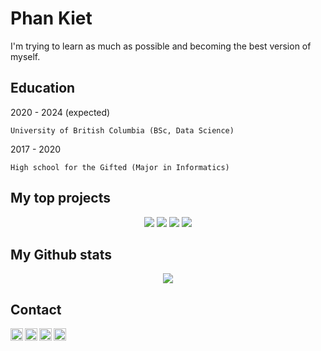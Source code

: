 Phan Kiet
=========

I'm trying to learn as much as possible and becoming the best version of myself.

Education
---------
2020 - 2024 (expected)

	University of British Columbia (BSc, Data Science)

2017 - 2020

	High school for the Gifted (Major in Informatics)

My top projects
---------------
<div align='center'>
<img src='https://github-readme-stats.vercel.app/api/pin/?username=ketphan02&repo=Introduce-to-Github&theme=graywhite' padding:200px />
<img src='https://github-readme-stats.vercel.app/api/pin/?username=ketphan02&repo=PKcoin-full-version&theme=graywhite' padding:200px />
<img src='https://github-readme-stats.vercel.app/api/pin/?username=ketphan02&repo=chatbot-ubc&theme=graywhite' padding:200px />
<img src='https://github-readme-stats.vercel.app/api/pin/?username=ketphan02&repo=bot-nksc&theme=graywhite' padding:200px />
</div>

My Github stats
---------------
<div align='center'>
	<img src='https://github-readme-stats.vercel.app/api?username=ketphan02&?count_private=true&show_icons=true&theme=graywhite' />
</div>

Contact
-------
<a href="https://github.com/ketphan02">
	<img width="20" align="left"
		 alt="My GitHub profile"
		 src="https://cdn.jsdelivr.net/npm/simple-icons@v3/icons/github.svg">
</a>

<a href="https://www.linkedin.com/in/phan-kiet-72916b147/">
	<img width="20" align="left"
		 alt="My LinkedIn profile"
		 src="https://cdn.jsdelivr.net/npm/simple-icons@v3/icons/linkedin.svg">
</a>

<a href="mailto:tuankiet.phannguyen@gmail.com">
	<img width="20" align="left"
		 alt="My Gmail"
		 src="https://cdn.jsdelivr.net/npm/simple-icons@v3/icons/gmail.svg">
</a>

<a href="mailto:tuankietvn@outlook.com">
	<img width="20" align="left"
		 alt="My Outlook"
		 src="https://cdn.jsdelivr.net/npm/simple-icons@v3/icons/microsoftoutlook.svg">
</a>
